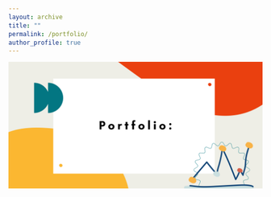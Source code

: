 ```yaml
---
layout: archive
title: ""
permalink: /portfolio/
author_profile: true
---
```


<img src="/images/Portfolio.png" alt="Portfolio" width="650"/>


